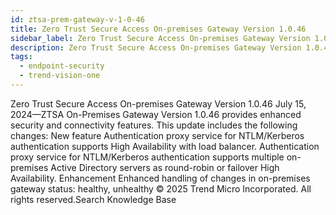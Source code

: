 ```yaml
---
id: ztsa-prem-gateway-v-1-0-46
title: Zero Trust Secure Access On-premises Gateway Version 1.0.46
sidebar_label: Zero Trust Secure Access On-premises Gateway Version 1.0.46
description: Zero Trust Secure Access On-premises Gateway Version 1.0.46
tags:
  - endpoint-security
  - trend-vision-one
---
```


 Zero Trust Secure Access On-premises Gateway Version 1.0.46 July 15, 2024—ZTSA On-Premises Gateway Version 1.0.46 provides enhanced security and connectivity features. This update includes the following changes: New feature Authentication proxy service for NTLM/Kerberos authentication supports High Availability with load balancer. Authentication proxy service for NTLM/Kerberos authentication supports multiple on-premises Active Directory servers as round-robin or failover High Availability. Enhancement Enhanced handling of changes in on-premises gateway status: healthy, unhealthy © 2025 Trend Micro Incorporated. All rights reserved.Search Knowledge Base